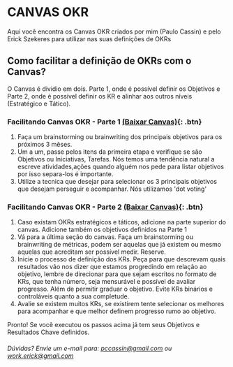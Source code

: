 # CANVAS OKR

Aqui você encontra os Canvas OKR criados por mim (Paulo Cassin) e pelo Erick Szekeres para utilizar nas suas definições de OKRs

## Como facilitar a definição de OKRs com o Canvas?

O Canvas é dividio em dois. Parte 1, onde é possível definir os Objetivos e Parte 2, onde é possível definir os KR e alinhar aos outros níveis (Estratégico e Tático). 

### Facilitando Canvas OKR - Parte 1 [(Baixar Canvas)](https://github.com/pccassin/canvas-okr/blob/master/canvas-okr-definindo-objetivos-parte1-v1.3.pdf){: .btn}
1. Faça um brainstorming ou brainwriting dos principais objetivos para os próximos 3 mêses. 
2. Um a um, passe pelos itens da primeira etapa e verifique se são Objetivos ou Iniciativas, Tarefas. Nós temos uma tendência natural a escreve atividades,ações quando alguém nos pede para listar objetivos por isso separa-los é importante.
3. Utilize a tecnica que desejar para selecionar os 3 principais objetivos que desejam perseguir e acompanhar. Nós utilizamos 'dot voting'

### Facilitando Canvas OKR - Parte 2 [(Baixar Canvas)](https://github.com/pccassin/canvas-okr/blob/master/canvas-okr-definindo-keyresultas-alinhando-parte2-v1.3.pdf){: .btn}
1. Caso existam OKRs estratégicos e táticos, adicione na parte superior do canvas. Adicione também os objetivos definidos na Parte 1
2. Vá para a última seção do canvas. Faça um brainstorming ou brainwriting de métricas, podem ser aquelas que já existem ou mesmo aquelas que acreditam ser possível medir. Reserve.
3. Inicie o processo de definição dos KRs. Peça para que descrevam quais resultados vão nos dizer que estamos progredindo em relação ao objetivo, lembre de direcionar para que sejam escritos no formato de KRs, que tenha número, seja mensurável e possível de avaliar progresso. Além de permitir graduar o objetivo. Evite KRs binários e controláveis quanto a sua completude. 
4. Avalie se existem muitos KRs, se existirem tente selecionar os melhores para acompanhar e que melhor definem progresso rumo ao objetivo.

Pronto! Se você executou os passos acima já tem seus Objetivos e Resultados Chave definidos.



###### Dúvidas? Envie um e-mail para: pccassin@gmail.com ou work.erick@gmail.com



